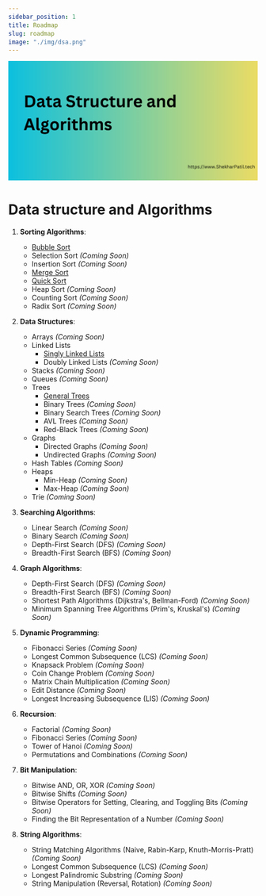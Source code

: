 ```yaml
---
sidebar_position: 1
title: Roadmap
slug: roadmap
image: "./img/dsa.png"
---
```


![Data structures and Algorithms](img/dsa.png)

# Data structure and Algorithms

1. **Sorting Algorithms**:
   - [Bubble Sort](sorting-algorithms/bubble-sort)
   - Selection Sort *(Coming Soon)*
   - Insertion Sort *(Coming Soon)*
   - [Merge Sort](sorting-algorithms/merge-sort)
   - [Quick Sort](sorting-algorithms/quick-sort)
   - Heap Sort *(Coming Soon)*
   - Counting Sort *(Coming Soon)*
   - Radix Sort *(Coming Soon)*

2. **Data Structures**:
   - Arrays *(Coming Soon)*
   - Linked Lists 
      - [Singly Linked Lists](data-structures/linked-list/singly-linked-list)
      - Doubly Linked Lists *(Coming Soon)*
   - Stacks *(Coming Soon)*
   - Queues *(Coming Soon)*
   - Trees 
      - [General Trees](data-structures/tree/general-tree)
      - Binary Trees *(Coming Soon)*
      - Binary Search Trees *(Coming Soon)*
      - AVL Trees *(Coming Soon)*
      - Red-Black Trees *(Coming Soon)*
   - Graphs 
      - Directed Graphs *(Coming Soon)*
      - Undirected Graphs *(Coming Soon)*
   - Hash Tables *(Coming Soon)*
   - Heaps 
      - Min-Heap *(Coming Soon)*
      - Max-Heap *(Coming Soon)*
   - Trie *(Coming Soon)*

3. **Searching Algorithms**:
   - Linear Search *(Coming Soon)*
   - Binary Search *(Coming Soon)*
   - Depth-First Search (DFS) *(Coming Soon)*
   - Breadth-First Search (BFS) *(Coming Soon)*

4. **Graph Algorithms**:
   - Depth-First Search (DFS) *(Coming Soon)*
   - Breadth-First Search (BFS) *(Coming Soon)*
   - Shortest Path Algorithms (Dijkstra's, Bellman-Ford) *(Coming Soon)*
   - Minimum Spanning Tree Algorithms (Prim's, Kruskal's) *(Coming Soon)*

5. **Dynamic Programming**:
   - Fibonacci Series *(Coming Soon)*
   - Longest Common Subsequence (LCS) *(Coming Soon)*
   - Knapsack Problem *(Coming Soon)*
   - Coin Change Problem *(Coming Soon)*
   - Matrix Chain Multiplication *(Coming Soon)*
   - Edit Distance *(Coming Soon)*
   - Longest Increasing Subsequence (LIS) *(Coming Soon)*

6. **Recursion**:
   - Factorial *(Coming Soon)*
   - Fibonacci Series *(Coming Soon)*
   - Tower of Hanoi *(Coming Soon)*
   - Permutations and Combinations *(Coming Soon)*

7. **Bit Manipulation**:
   - Bitwise AND, OR, XOR *(Coming Soon)*
   - Bitwise Shifts *(Coming Soon)*
   - Bitwise Operators for Setting, Clearing, and Toggling Bits *(Coming Soon)*
   - Finding the Bit Representation of a Number *(Coming Soon)*

8. **String Algorithms**:
   - String Matching Algorithms (Naive, Rabin-Karp, Knuth-Morris-Pratt) *(Coming Soon)*
   - Longest Common Subsequence (LCS) *(Coming Soon)*
   - Longest Palindromic Substring *(Coming Soon)*
   - String Manipulation (Reversal, Rotation) *(Coming Soon)*